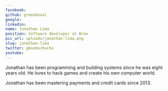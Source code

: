 ```yaml
---
facebook: 
github: greenboxal
google: 
linkedin: 
name: Jonathan Lima
position: Software developer at Brex
pic_url: uploads/jonathan-lima.png
slug: jonathan-lima
twitter: gboxmuchacho
youtube: 
---
```

<p>Jonathan has been programming and building systems since he was eight years old. He loves to hack games and create his own computer world.</p>

<p>Jonathan has been mastering payments and credit cards since 2013.</p>
